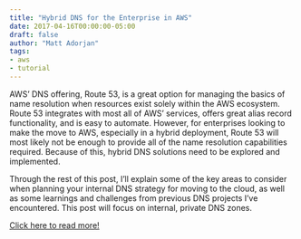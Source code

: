 ```yaml
---
title: "Hybrid DNS for the Enterprise in AWS"
date: 2017-04-16T00:00:00-05:00
draft: false
author: "Matt Adorjan"
tags:
- aws
- tutorial
---
```


AWS’ DNS offering, Route 53, is a great option for managing the basics of name resolution when resources exist solely within the AWS ecosystem. Route 53 integrates with most all of AWS’ services, offers great alias record functionality, and is easy to automate. However, for enterprises looking to make the move to AWS, especially in a hybrid deployment, Route 53 will most likely not be enough to provide all of the name resolution capabilities required. Because of this, hybrid DNS solutions need to be explored and implemented.

Through the rest of this post, I’ll explain some of the key areas to consider when planning your internal DNS strategy for moving to the cloud, as well as some learnings and challenges from previous DNS projects I’ve encountered. This post will focus on internal, private DNS zones.

[Click here to read more!](https://medium.com/@mda590/hybrid-dns-for-the-enterprise-in-aws-5ba5a049bcb1)